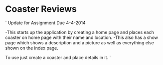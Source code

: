 # Coaster Reviews
`
Update for Assignment Due 4-4-2014

-This starts up the application by creating a home page and places each coaster on home page with their name and location.
-This also has a show page which shows a description and a picture as well as everything else shown on the index page.

To use just create a coaster and place details in it.
`